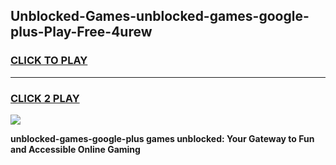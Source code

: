 
## Unblocked-Games-unblocked-games-google-plus-Play-Free-4urew
<h3>
<a href="https://premium76.site?title=unblocked-games-google-plus&ref=21A">CLICK TO PLAY</a></h3>
<hr>

<h3>
<a href="https://premium76.site?title=unblocked-games-google-plus&ref=21A">CLICK 2 PLAY</a>
  
</h3>

<a href="https://premium76.site?title=unblocked-games-google-plus&ref=21A"><img src="https://clearcache.store/games.png"></a>


**unblocked-games-google-plus games unblocked: Your Gateway to Fun and Accessible Online Gaming**
